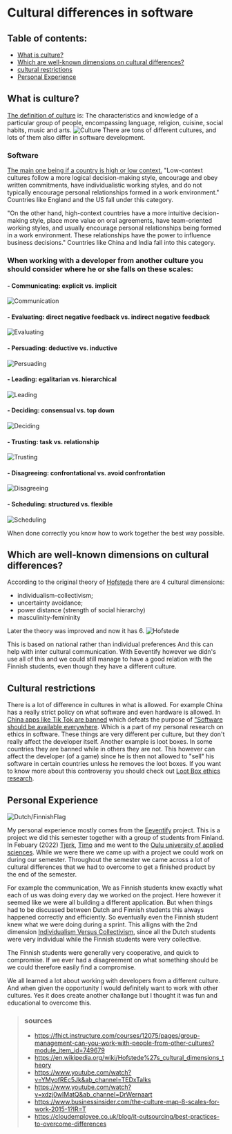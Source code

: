 # Cultural differences in software

## Table of contents:
- [What is culture?](#what-is-culture)
- [Which are well-known dimensions on cultural differences?](#which-are-well-known-dimensions-on-cultural-differences) 
- [cultural restrictions](#cultural-restrictions)
- [Personal Experience](#personal-experience)

## What is culture?
[The definition of culture](https://dictionary.cambridge.org/dictionary/english/culture) is:
The characteristics and knowledge of a particular group of people, encompassing language, religion, cuisine, social habits, music and arts.
![Culture](https://www.erasmus-journal.eu/wp-content/uploads/48331673207_9a29bfdd53_o-1024x515.png)
There are tons of different cultures, and lots of them also differ in software development.

### Software
[The main one being if a country is high or low context.](https://www.businessinsider.com/the-culture-map-8-scales-for-work-2015-1?international=true&r=US&IR=T)
"Low-context cultures follow a more logical decision-making style, encourage and obey written commitments, have individualistic working styles, and do not typically encourage personal relationships formed in a work environment." 
Countries like England and the US fall under this category.

"On the other hand, high-context countries have a more intuitive decision-making style, place more value on oral agreements, have team-oriented working styles, and usually encourage personal relationships being formed in a work environment. These relationships have the power to influence business decisions." 
Countries like China and India fall into this category. 

### When working with a developer from another culture you should consider where he or she falls on these scales:
#### - Communicating: explicit vs. implicit
![Communication](https://user-images.githubusercontent.com/73878099/174999286-d349fa0c-b672-4d06-8531-11140079a084.png)
#### - Evaluating: direct negative feedback vs. indirect negative feedback
![Evaluating](https://user-images.githubusercontent.com/73878099/174999606-bc8c1269-4eff-41c6-8e9e-eb2a9a36f6b0.png)
#### - Persuading: deductive vs. inductive
![Persuading](https://user-images.githubusercontent.com/73878099/174999681-a16fffc3-be95-40fb-af94-ab38a72c1805.png)
#### - Leading: egalitarian vs. hierarchical
![Leading](https://user-images.githubusercontent.com/73878099/174999752-96d985d5-93ac-4bd3-b208-281bf39558c4.png)
#### - Deciding: consensual vs. top down
![Deciding](https://user-images.githubusercontent.com/73878099/174999890-b2530559-988e-4655-9038-f047cb8c8dba.png)
#### - Trusting: task vs. relationship
![Trusting](https://user-images.githubusercontent.com/73878099/174999921-4870292d-245d-402e-ba66-49cbbfc87510.png)
#### - Disagreeing: confrontational vs. avoid confrontation
![Disagreeing](https://user-images.githubusercontent.com/73878099/174999944-2569c861-77d1-4320-9d5d-6f2a1011c46f.png)
#### - Scheduling: structured vs. flexible
![Scheduling](https://user-images.githubusercontent.com/73878099/174999976-59304dab-6e1a-43ee-b0c6-ac5389a720d2.png)

When done correctly you know how to work together the best way possible.

## Which are well-known dimensions on cultural differences? 
According to the original theory of [Hofstede](https://en.wikipedia.org/wiki/Hofstede%27s_cultural_dimensions_theory#:~:text=The%20original%20theory%20proposed%20four,orientation%20versus%20person%2Dorientation) there are 4 cultural dimensions:
- individualism-collectivism; 
- uncertainty avoidance; 
- power distance (strength of social hierarchy) 
- masculinity-femininity 

Later the theory was improved and now it has 6.
![Hofstede](https://user-images.githubusercontent.com/73878099/175284848-95c1e19d-b7e8-4bc7-b522-e033220b19e0.png)

This is based on national rather than individual preferences
And this can help with inter cultural communication. 
With Eeventify however we didn's use all of this and we could still manage to have a good relation with the Finnish students, even though they have a different culture.

## Cultural restrictions
There is a lot of difference in cultures in what is allowed. For example China has a really strict policy on what software and even hardware is allowed.
In [China apps like Tik Tok are banned](https://techcrunch.com/2019/12/09/china-moves-to-ban-foreign-software-and-hardware-from-state-offices/) which defeats the purpose of ["Software should be available everywhere](https://github.com/StokersWebsite/.github/blob/main/Research/Ethics.md#web-applications-should-work-everywhere).
Which is a part of my personal research on ethics in software.
These things are very different per culture, but they don't really affect the developer itself.
Another example is loot boxes. In some countries they are banned while in others they are not. This however can affect the developer (of a game) since he is then not allowed to "sell" his software in certain countries unless he removes the loot boxes. If you want to know more about this controversy you should check out [Loot Box ethics research](https://github.com/StokersWebsite/.github/edit/main/Research/Ethics.md#loot-boxes).

## Personal Experience
![Dutch/FinnishFlag](https://user-images.githubusercontent.com/73878099/175038299-78026856-892c-491b-9f5a-6bd1dda4e677.png)

My personal experience mostly comes from the [Eeventify](https://github.com/Eeventify) project. This is a project we did this semester together with a group of students from Finland. In Febuary (2022) [Tjerk](https://github.com/TjerkZ), [Timo](https://github.com/timojw) and me went to the [Oulu university of applied sciences](https://www.oamk.fi/en/). While we were there we came up with a project we could work on during our semester. Throughout the semester we came across a lot of cultural differences that we had to overcome to get a finished product by the end of the semester.

For example the communication, We as Finnish students knew exactly what each of us was doing every day we worked on the project. Here however it seemed like we were all building a different application. But when things had to be discussed between Dutch and Finnish students this always happened correctly and efficiently.
So eventually even the Finnish student knew what we were doing during a sprint. This alligns with the 2nd dimension [Individualism Versus Collectivism](https://www.mindtools.com/pages/article/newLDR_66.htm#:~:text=2.%20Individualism%20Versus%20Collectivism%20(IDV)), since all the Dutch students were very individual while the Finnish students were very collective.

The Finnish students were generally very cooperative, and quick to compromise. If we ever had a disagreement on what something should be we could therefore easily find a compromise. 

We all learned a lot about working with developers from a different culture. And when given the opportunity I would definitely want to work with other cultures.
Yes it does create another challange but I thought it was fun and educational to overcome this.

> ### sources
> - https://fhict.instructure.com/courses/12075/pages/group-management-can-you-work-with-people-from-other-cultures?module_item_id=749679 
> - https://en.wikipedia.org/wiki/Hofstede%27s_cultural_dimensions_theory
> - https://www.youtube.com/watch?v=YMyofREc5Jk&ab_channel=TEDxTalks
> - https://www.youtube.com/watch?v=xdzj0wIMatQ&ab_channel=DrWernaart
> - https://www.businessinsider.com/the-culture-map-8-scales-for-work-2015-1?IR=T
> - https://cloudemployee.co.uk/blog/it-outsourcing/best-practices-to-overcome-differences
